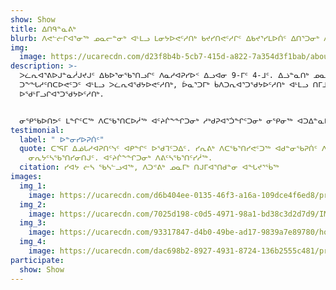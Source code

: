 ```yaml
---
show: Show
title: ᐃᑎᑫᓐᓇᕕᒃ
blurb: ᐱᕙᓪᓖᒋᐊᕐᓂᖅ ᓄᓇᓕᓐᓂᒃ ᐊᒻᒪᓗ ᒪᓂᔭᐅᕙᑦᓱᑎᒃ ᑲᔪᓯᑎᕙᑦᓱᒋᑦ ᐃᑲᔪᕐᓯᒪᐅᑏᑦ ᐃᑎᕐᑐᓂᒃ ᐱᓇᓱᐊᕈᓯᐅᑉ ᐃᓗᐊᓂ.
img:
  image: https://ucarecdn.com/d23f8b4b-5cb7-415d-a822-7a354d3f1bab/about_placeholder.jpg
description: >-
  ᐳᓛᕆᐊᕐᕕᐅᒍᓐᓇᓲᒍᔪᒍᑦ ᐃᑲᐅᕐᓂᖃᕐᑎᓗᒋᑦ ᐱᓇᓱᐊᕈᓯᐅᑉ ᐃᓗᐊᓂ 9-ᒥᑦ 4-ᒧᑦ. ᐃᓘᓐᓇᑎᒃ ᓄᓇᓕᒥᐅᓕᒫᑦ
  ᑐᖕᖓᓱᑦᑎᑕᐅᕙᑦᑐᑦ ᐊᒻᒪᓗ ᐳᓛᕆᐊᖁᔭᐅᕙᑦᓱᑎᒃ, ᐆᓇᕐᑐᒥᒃ ᑳᐱᑐᕆᐊᕐᑐᖁᔭᐅᑦᓱᑎᒃ ᐊᒻᒪᓗ ᑎᒥᒧᑦ ᐱᐅᔪᓂᒃ
  ᐅᖁᒻᒥᓗᒋᐊᕐᑐᖁᔭᐅᑦᓱᑎᒃ. 


  ᓂᕿᖃᐅᑎᕗᑦ ᒪᖏᑦᑕᖅ ᐱᑕᖃᕐᑎᑕᐅᓲᖅ ᐊᑦᔨᒌᖕᖏᑐᓂᒃ ᓱᒃᑯᕈᐊᕐᑑᖏᑦᑐᓂᒃ ᓂᕿᓂᖅ ᐊᑐᐃᓐᓇᐅᑎᑦᓱᒋᑦ ᐃᓘᓐᓀᓄᑦ ᓄᓇᓕᒥᐅᓄᑦ. ᐱᑕᖃᕐᑎᓯᕙᑦᑐᒍᑦ ᐊᓇᕐᕋᒥ ᐃᒐᓯᒪᔪᓂᒃ ᖁᐊᓕᐊᕆᔭᐅᓯᒪᔪᓂᒃ ᓂᕆᒐᑦᓴᓂᒃ, ᓂᕐᓯᐅᑌᓪᓗ ᐃᓚᑦᓴᖏᓐᓂᒃ ᐊᒻᒪᓗ ᓂᕿᑐᐃᓐᓇᓂᒃ ᐊᕕᑦᑕᐅᒐᑦᓴᓂᒃ ᓄᓇᓕᒥᐅᓄᑦ ᐃᑎᕐᑐᓄᑦ ᑳᑦᓱᑎᒃ ᐅᕝᕙᓘᓐᓃᑦ ᓂᕿᑎᒍᑦ ᐃᑲᔪᕐᑕᐅᒋᐊᓕᓐᓄᑦ.
testimonial:
  label: " ᐅᓐᓂᓯᐅᕈᑏᑦ"
  quote: ᑕᕐᕋᒥ ᐃᓅᒐᓱᐊᕈᑎᑦᓭᑦ ᐊᑭᖏᑦ ᐅᖁᒣᑦᑐᐃᑦ. ᓯᕆᕕᒃ ᐱᑕᖃᕐᑎᓯᕙᑦᑐᖅ ᐊᑯᓐᓂᖃᕈᑏᑦ ᐱᑕᑦᓯᔭᐅᓯᒪᓂᖏᓐᓂᒃ
    ᓂᕆᔭᑦᓴᖃᕐᑎᓯᓂᑎᒍᑦ. ᐊᑦᔨᒌᖕᖏᑐᓂᒃ ᐱᕕᑦᓴᖃᕐᑎᑦᓯᓲᖅ.
  citation: ᓯᐊᔭ ᓖᓴ ᖃᓴᓪᓗᐊᖅ, ᐱᑐᕝᕕᒃ ᓄᓇᒥᒃ ᑎᒍᒥᐊᕐᑎᑯᓐᓂ ᐊᖓᔪᕐᖄᖅ
images:
  img_1:
    image: https://ucarecdn.com/d6b404ee-0135-46f3-a16a-109dce4f6ed8/program_dropin_gallery_1.jpg
  img_2:
    image: https://ucarecdn.com/7025d198-c0d5-4971-98a1-bd38c3d2d7d9/IMG_7696.jpg
  img_3:
    image: https://ucarecdn.com/93317847-d4b0-49be-ad17-9839a7e89780/home_hero.jpg
  img_4:
    image: https://ucarecdn.com/dac698b2-8927-4931-8724-136b2555c481/programs_drop-in_gallery3.jpg
participate:
  show: Show
---
```

